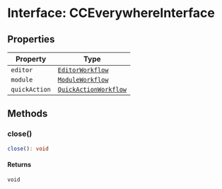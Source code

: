 # Interface: CCEverywhereInterface

## Properties

| Property | Type |
| ------ | ------ |
| `editor` | [`EditorWorkflow`](../../../workflows/3p/EditorWorkflow.types/interfaces/editor-workflow.md) |
| `module` | [`ModuleWorkflow`](../../../workflows/3p/ModuleWorkflow.types/interfaces/module-workflow.md) |
| `quickAction` | [`QuickActionWorkflow`](../../../workflows/3p/QuickActionWorkflow.types/interfaces/quick-action-workflow.md) |

## Methods

### close()

```ts
close(): void
```

#### Returns

`void`
